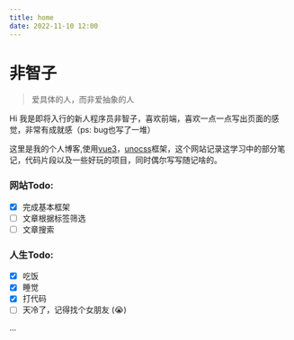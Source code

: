 ```yaml
---
title: home
date: 2022-11-10 12:00
---
```


# 非智子

> 爱具体的人，而非爱抽象的人

Hi 我是即将入行的新人程序员非智子，喜欢前端，喜欢一点一点写出页面的感觉，非常有成就感（ps: bug也写了一堆）

这里是我的个人博客,使用<a href="https://github.com/vuejs/vue" target="_blank">vue3</a>，<a href="https://github.com/unocss/unocss" target="_blank">unocss</a>框架，这个网站记录这学习中的部分笔记，代码片段以及一些好玩的项目，同时偶尔写写随记啥的。

### 网站Todo:
- [x] 完成基本框架
- [ ] 文章根据标签筛选
- [ ] 文章搜索

### 人生Todo:
- [x] 吃饭  
- [x] 睡觉
- [x] 打代码
- [ ] 天冷了，记得找个女朋友 (😭)

...
